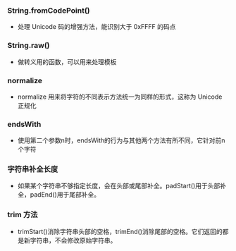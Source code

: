 ### String.fromCodePoint()
* 处理 Unicode 码的增强方法，能识别大于 0xFFFF 的码点

### String.raw()
* 做转义用的函数，可以用来处理模板

### normalize
* normalize 用来将字符的不同表示方法统一为同样的形式，这称为 Unicode 正规化

### endsWith
* 使用第二个参数n时，endsWith的行为与其他两个方法有所不同，它针对前n个字符

### 字符串补全长度
* 如果某个字符串不够指定长度，会在头部或尾部补全。padStart()用于头部补全，padEnd()用于尾部补全。

### trim 方法
* trimStart()消除字符串头部的空格，trimEnd()消除尾部的空格。它们返回的都是新字符串，不会修改原始字符串。


